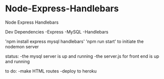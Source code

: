 # Node-Express-Handlebars
Node Express Handlebars

Dev Dependencies
-Express
-MySQL
-Handlebars 

'npm install express mysql handlebars'
'npm run start' to initiate the nodemon server

status: 
-the mysql server is up and running
-the server.js for front end is up and running

to do:
-make HTML routes 
-deploy to heroku